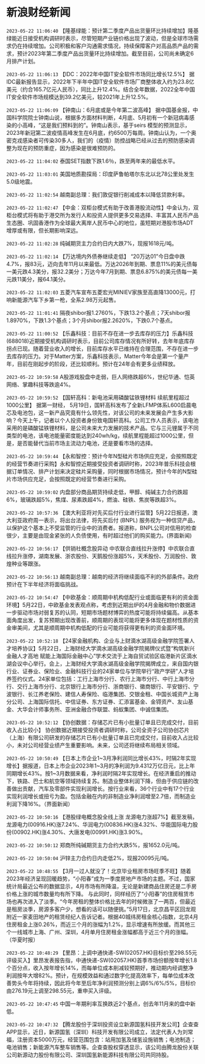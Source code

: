 # 新浪财经新闻
`2023-05-22 11:06:40` 【隆基绿能：预计第二季度产品出货量环比持续增加】隆基绿能近日接受机构调研时表示，尽管短期产业链价格出现了波动，但是全球市场需求仍在持续增加。公司积极和客户沟通需求情况，持续保障客户对高品质产品的需求，预计2023年第二季度产品出货量环比持续增加。截至目前，公司尚未确定6月排产计划。

`2023-05-22 11:06:13` 【IDC：2022年中国IT安全软件市场同比增长12.5%】 据IDC最新报告显示，2022年下半年中国IT安全软件市场厂商整体收入约为23.8亿美元（约合165.7亿元人民币），同比上升12.4%。结合全年数据，2022全年中国IT安全软件市场规模达到39.2亿美元，较2021年上升12.5%。

`2023-05-22 11:06:09` 【钟南山：6月底或是今年第二波高峰】 据中国基金报，中国科学院院士钟南山说，根据多方面材料判断，4月底、5月初有一个新冠病毒感染的小高峰，“这是我们预料到的”。钟南山表示，基于seirs 模型的预测显示，2023年新冠第二波疫情高峰发生在6月底，约6500万每周。钟南山认为，一个奥密克戎感染者可传染30多人，我们的（疫情）防控战略已经从过去的预防感染调整为现在的预防重症，因为感染是很难预防的。

`2023-05-22 11:04:02` 泰国SET指数下跌1.6％，跌至两年来的最低水平。

`2023-05-22 11:03:01` 美国地质勘探局：印度萨鲁帕塔尔东北以北78公里处发生5.0级地震。

`2023-05-22 11:02:54` 越南副总理：我们敦促银行削减成本以降低贷款利率。

`2023-05-22 11:02:47` 【中金：双柜台模式有助于改善港股流动性】中金认为，双柜台模式将有助于港交所为发行人和投资人提供更多交易选择、丰富其人民币产品生态圈、巩固香港作为全球最大离岸人民币中心的地位，虽短期对港股市场ADT增厚或有限，但长期影响深远。

`2023-05-22 11:02:28` 纯碱期货主力合约日内大跌7%，现报1618元/吨。

`2023-05-22 11:02:14` 【万达境内外债券继续走低】 “20万达01”今日盘中跌4.7%，报83元，迈向去年11月以来最低。万达2026年到期、票息11%的美元债每一美元跌4.3美分，报32.2美分；万达今年7月到期、票息6.875%的美元债每一美元跌11美分，报64.1美分。

`2023-05-22 11:02:03` 五菱汽车宣布五菱宏光MINIEV家族至高直降13000元，打响新能源汽车下乡第一枪，全系2.98万元起售。

`2023-05-22 11:01:41` 隔夜shibor报1.2760%，下跌13.2个基点；7天shibor报1.8970%，下跌1.3个基点；3个月shibor报2.2620%，下跌0.7个基点。

`2023-05-22 11:00:52` 【乐鑫科技：目前不存在进一步去库存的压力】乐鑫科技(688018)近期接受机构调研时表示，目前公司库存情况有所好转，去年年底库存拐点已现。随着营业收入的增长，目前库存水平已维持在合理范围，不存在进一步去库存的压力。对于Matter方案，乐鑫科技表示，Matter今年会是第一个量产年，目前在刚起步的阶段，还比较顺利。预计在24年会有更多业绩释放。

`2023-05-22 10:59:58` A股游戏股盘中走弱，巨人网络跌超6%，世纪华通、恺英网络、掌趣科技等跌逾4%。

`2023-05-22 10:59:52` 【国轩高科：新电池采用磷酸锰铁锂材料 续航里程超过1000公里】 据第一财经， 5月19日，国轩高科发布了全新LFMP体系L600启晨电芯及电池包，这一新产品究竟有什么领先性，对该公司的未来发展会产生多大影响？今天上午，记者以个人投资者身份致电国轩高科。公司工作人员表示，该电池采用的是磷酸锰铁锂材料，是公司未来大力发展的技术产品。它与三元锂属于不同类型的电池，该电池能量密度能达到240wh/kg，续航里程能超过1000公里，但是，是否能替代当前市场主流动力电池，还是要看市场的选择。

`2023-05-22 10:59:44` 【永和智控：预计今年N型硅片市场供应充足，会按照既定的经营节奏进行采购】永和智控近期接受投资者调研时称，2023年普乐科技会根据订单情况、排产计划来决定硅片采购量，同时根据市场情况，预计今年的N型硅片市场供应充足，会按照既定的经营节奏进行采购。

`2023-05-22 10:59:02` 内盘部分商品期货持续走低，甲醇、纯碱主力合约跌超6%，玻璃跌超5%，焦煤、尿素跌超4%，燃油、硅铁、焦炭等跌超3%。

`2023-05-22 10:57:36` 【澳大利亚将对先买后付行业进行监管】5月22日报道，澳大利亚政府周一表示，将出台法律，将先买后付 (BNPL) 服务视为一种信贷产品，以保护这个基本上不受监管的行业中的消费者。报道称，BNPL公司对信用的检查很少，主要是由现金紧张的人负债使用，有时超过他们的购买能力。(界面新闻)

`2023-05-22 10:56:17` 【供销社概念股异动 中农联合直线拉升涨停】中农联合直线拉升涨停，湖南发展、浙农股份、天鹅股份涨超5%，天禾股份、万润股份、敦煌种业等跟涨。

`2023-05-22 10:56:13` 越南副总理：越南的经济将继续面临不利的外部条件。政府预计在下半年经济将面临挑战。

`2023-05-22 10:54:47` 【中欧基金：顺周期中机构低配行业或面临更有利的资金面环境】5月22日，中欧基金发表观点称，考虑到近期出炉的4月金融和物价数据进一步驱动市场对弱复苏的认同，短期市场题材博弈的热度可能将持续偏高。从基本面角度出发，复苏预期出现改善前，顺周期的表现可能将更多体现在题材性质的资金审美间，尤其是顺周期中机构低配的行业可能将获得更有利的资金面环境。

`2023-05-22 10:52:18` 【24家金融机构、企业与上财滴水湖高级金融学院签署人才培养协议】5月22日，上海财经大学滴水湖高级金融学院揭牌仪式暨“构筑新兴金融人才高地 赋能上海国际金融中心”学术交流于上海自贸试验区临港新片区滴水湖会议中心举行。会上，上海财经大学滴水湖高级金融学院揭牌成立，来自国内银行业、证券业、保险业、金融科技行业的24家单位与学院举行“政产学研”人才培养签约仪式。24家单位包括：工行上海市分行、农行上海市分行、中行上海市分行、交行上海市分行、北京银行上海市分行、浙商银行、徽商银行、平安银行、宁波银行、长江养老保险、建信人寿保险、临港集团、交银金租、中国长城资产上海分公司、上海国际信托、中信证券、东方证券、汇添富基金、金锝资产、友山基金、大华会计师事务所、亚洲金融合作联盟、蚂蚁集团、中诚信集团。

`2023-05-22 10:52:12` 【协创数据：存储芯片已有小批量订单且已完成交付，目前收入占比较小】 协创数据近期接受投资者调研时称，公司全资子公司协创芯片（上海）有限公司研发的存储芯片已有小批量订单且已完成交付，目前收入占比较小，未对公司经营业绩产生重要影响。未来，公司还将继续布局相关领域。

`2023-05-22 10:50:49` 【日本上市企业1~3月净利润同比增长43%，时隔2年实现增长】据报道，日本上市企业2023年1~3月的净利润为9.4312万亿日元，比上年同期增长43%。按1~3月数据来看，净利润时隔2年实现增长。在经济重启的推动下，铁路、巴士和航空等领域持续复苏。制造业整体利润下降，但由于供应链的改善做出贡献，汽车及零部件实现利润增长。按行业来看，36个行业中有17个行业实现利润增长或扭亏为盈。包括金融在内的非制造业净利润增至2.7倍，而制造业利润下降16%。（界面新闻）

`2023-05-22 10:50:16` 【港股绿电概念股全线上涨 龙源电力涨超7%】截至发稿，龙源电力(00916.HK)涨7.24%、华润电力(00836.HK)涨4.32%、华能国际电力股份(00902.HK)涨4.30%、大唐发电(00991.HK)涨3.90%。

`2023-05-22 10:50:12` 郑商所纯碱期货主力合约大跌5%，报1652.0元/吨。

`2023-05-22 10:50:04` 沪锌主力合约日内走低2%，现报20095元/吨。

`2023-05-22 10:48:55` 【3月一过人就没了！北京毕业租房市场旺季不旺】随着2023年经济呈现回暖趋势，“小阳春”成为一季度房地产市场的主题。不过，国家统计局最近公布的数据显示，4月市场有所降温，无论是新建商品住房还是二手房价格上涨的城市数量均有所下降。 与此同时，同样经历了“小阳春”的住房租赁市场也再次进入了淡季。“今年房租的整体价格比去年的时候微涨了一两百，但最近是租房淡季，房源多客户少，想看的话可以随便挑。”5月17日，北京昌平区回龙观附近一家麦田地产的租赁经纪人告诉记者。根据40城纬房租金核心指数，北京4月住房租金上涨0.26%，而近三个月的涨幅为1.2%，显示增速有所放缓。而其他三个一线城市上海、广州、深圳，4月单月住房租金涨幅都高于近三个月的涨幅。（华夏时报）

`2023-05-22 10:48:29` 【里昂：上调中通快递-SW(02057.HK)目标价至298.55元 评级买入】里昂发表报告指，中通快递-SW(02057.HK)首季市场份额按年增长1.8个百分点，收入按年增长14%，而每单位成本削减较预期好，推动期内经调整净利润按年大增82%。预计，在规模效益和通过数字化提高效率下，每单位成本改善势头今年将持续，因此将今年至后年净利润预测分别上调6%/6%/5%，目标价由276.19元上调至298.55元，重申买入评级。

`2023-05-22 10:47:45` 中国一年期利率互换跌近2个基点，创去年11月来的盘中新低。

`2023-05-22 10:47:32` 【腾龙股份于深圳投资设立新源国氢科技开发公司】企查查APP显示，近日，新源国氢（深圳）科技开发有限公司成立，法定代表人为刘常福，注册资本5000万元，经营范围包含：站用加氢及储氢设施销售；电池制造；电池销售；新能源汽车整车销售等。企查查股权穿透显示，该公司由腾龙股份关联公司新源动力股份有限公司、深圳国氢新能源科技有限公司共同持股。

